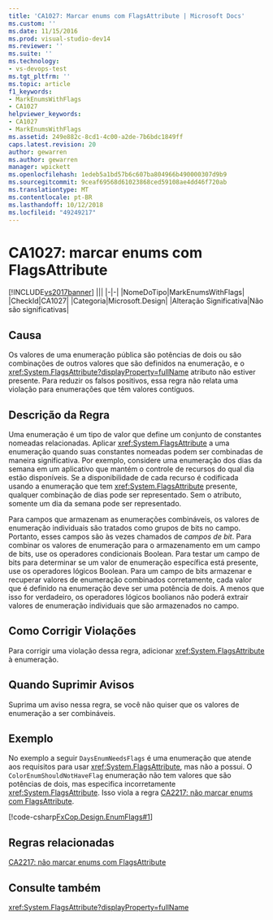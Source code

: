 ```yaml
---
title: 'CA1027: Marcar enums com FlagsAttribute | Microsoft Docs'
ms.custom: ''
ms.date: 11/15/2016
ms.prod: visual-studio-dev14
ms.reviewer: ''
ms.suite: ''
ms.technology:
- vs-devops-test
ms.tgt_pltfrm: ''
ms.topic: article
f1_keywords:
- MarkEnumsWithFlags
- CA1027
helpviewer_keywords:
- CA1027
- MarkEnumsWithFlags
ms.assetid: 249e882c-8cd1-4c00-a2de-7b6bdc1849ff
caps.latest.revision: 20
author: gewarren
ms.author: gewarren
manager: wpickett
ms.openlocfilehash: 1edeb5a1bd57b6c607ba804966b490000307d9b9
ms.sourcegitcommit: 9ceaf69568d61023868ced59108ae4dd46f720ab
ms.translationtype: MT
ms.contentlocale: pt-BR
ms.lasthandoff: 10/12/2018
ms.locfileid: "49249217"
---
```

# <a name="ca1027-mark-enums-with-flagsattribute"></a>CA1027: marcar enums com FlagsAttribute
[!INCLUDE[vs2017banner](../includes/vs2017banner.md)]
|||
|-|-|
|NomeDoTipo|MarkEnumsWithFlags|
|CheckId|CA1027|
|Categoria|Microsoft.Design|
|Alteração Significativa|Não são significativas|

## <a name="cause"></a>Causa
 Os valores de uma enumeração pública são potências de dois ou são combinações de outros valores que são definidos na enumeração, e o <xref:System.FlagsAttribute?displayProperty=fullName> atributo não estiver presente. Para reduzir os falsos positivos, essa regra não relata uma violação para enumerações que têm valores contíguos.

## <a name="rule-description"></a>Descrição da Regra
 Uma enumeração é um tipo de valor que define um conjunto de constantes nomeadas relacionadas. Aplicar <xref:System.FlagsAttribute> a uma enumeração quando suas constantes nomeadas podem ser combinadas de maneira significativa. Por exemplo, considere uma enumeração dos dias da semana em um aplicativo que mantém o controle de recursos do qual dia estão disponíveis. Se a disponibilidade de cada recurso é codificada usando a enumeração que tem <xref:System.FlagsAttribute> presente, qualquer combinação de dias pode ser representado. Sem o atributo, somente um dia da semana pode ser representado.

 Para campos que armazenam as enumerações combináveis, os valores de enumeração individuais são tratados como grupos de bits no campo. Portanto, esses campos são às vezes chamados de *campos de bit*. Para combinar os valores de enumeração para o armazenamento em um campo de bits, use os operadores condicionais Boolean. Para testar um campo de bits para determinar se um valor de enumeração específica está presente, use os operadores lógicos Boolean. Para um campo de bits armazenar e recuperar valores de enumeração combinados corretamente, cada valor que é definido na enumeração deve ser uma potência de dois. A menos que isso for verdadeiro, os operadores lógicos boolianos não poderá extrair valores de enumeração individuais que são armazenados no campo.

## <a name="how-to-fix-violations"></a>Como Corrigir Violações
 Para corrigir uma violação dessa regra, adicionar <xref:System.FlagsAttribute> à enumeração.

## <a name="when-to-suppress-warnings"></a>Quando Suprimir Avisos
 Suprima um aviso nessa regra, se você não quiser que os valores de enumeração a ser combináveis.

## <a name="example"></a>Exemplo
 No exemplo a seguir `DaysEnumNeedsFlags` é uma enumeração que atende aos requisitos para usar <xref:System.FlagsAttribute>, mas não a possui. O `ColorEnumShouldNotHaveFlag` enumeração não tem valores que são potências de dois, mas especifica incorretamente <xref:System.FlagsAttribute>. Isso viola a regra [CA2217: não marcar enums com FlagsAttribute](../code-quality/ca2217-do-not-mark-enums-with-flagsattribute.md).

 [!code-csharp[FxCop.Design.EnumFlags#1](../snippets/csharp/VS_Snippets_CodeAnalysis/FxCop.Design.EnumFlags/cs/FxCop.Design.EnumFlags.cs#1)]

## <a name="related-rules"></a>Regras relacionadas
 [CA2217: não marcar enums com FlagsAttribute](../code-quality/ca2217-do-not-mark-enums-with-flagsattribute.md)

## <a name="see-also"></a>Consulte também
 <xref:System.FlagsAttribute?displayProperty=fullName>



